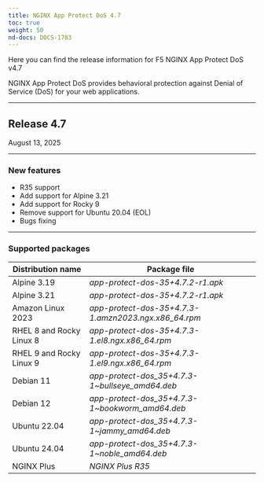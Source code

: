 ```yaml
---
title: NGINX App Protect DoS 4.7
toc: true
weight: 50
nd-docs: DOCS-1783
---
```


Here you can find the release information for F5 NGINX App Protect DoS v4.7

NGINX App Protect DoS provides behavioral protection against Denial of Service (DoS) for your web applications.

---

## Release 4.7

August 13, 2025

---

### New features

- R35 support
- Add support for Alpine 3.21
- Add support for Rocky 9
- Remove support for Ubuntu 20.04 (EOL)
- Bugs fixing 


---

### Supported packages

| Distribution name        | Package file                                         |
|--------------------------|------------------------------------------------------|
| Alpine 3.19              | _app-protect-dos-35+4.7.2-r1.apk_                    |
| Alpine 3.21              | _app-protect-dos-35+4.7.2-r1.apk_                    |
| Amazon Linux 2023        | _app-protect-dos-35+4.7.3-1.amzn2023.ngx.x86_64.rpm_ |
| RHEL 8 and Rocky Linux 8 | _app-protect-dos-35+4.7.3-1.el8.ngx.x86_64.rpm_      |
| RHEL 9 and Rocky Linux 9 | _app-protect-dos-35+4.7.3-1.el9.ngx.x86_64.rpm_      |
| Debian 11                | _app-protect-dos_35+4.7.3-1\~bullseye_amd64.deb_     |
| Debian 12                | _app-protect-dos_35+4.7.3-1\~bookworm_amd64.deb_     |
| Ubuntu 22.04             | _app-protect-dos_35+4.7.3-1\~jammy_amd64.deb_        |
| Ubuntu 24.04             | _app-protect-dos_35+4.7.3-1\~noble_amd64.deb_        |
| NGINX Plus               | _NGINX Plus R35_                                     |
